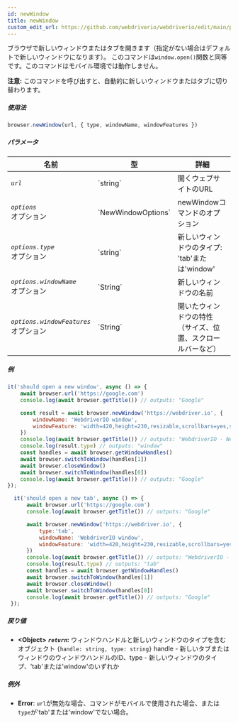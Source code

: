 ```yaml
---
id: newWindow
title: newWindow
custom_edit_url: https://github.com/webdriverio/webdriverio/edit/main/packages/webdriverio/src/commands/browser/newWindow.ts
---
```


ブラウザで新しいウィンドウまたはタブを開きます（指定がない場合はデフォルトで新しいウィンドウになります）。
このコマンドは`window.open()`関数と同等です。このコマンドはモバイル環境では動作しません。

__注意:__ このコマンドを呼び出すと、自動的に新しいウィンドウまたはタブに切り替わります。

##### 使用法

```js
browser.newWindow(url, { type, windowName, windowFeatures })
```

##### パラメータ

<table>
  <thead>
    <tr>
      <th>名前</th><th>型</th><th>詳細</th>
    </tr>
  </thead>
  <tbody>
    <tr>
      <td><code><var>url</var></code></td>
      <td>`string`</td>
      <td>開くウェブサイトのURL</td>
    </tr>
    <tr>
      <td><code><var>options</var></code><br /><span className="label labelWarning">オプション</span></td>
      <td>`NewWindowOptions`</td>
      <td>newWindowコマンドのオプション</td>
    </tr>
    <tr>
      <td><code><var>options.type</var></code><br /><span className="label labelWarning">オプション</span></td>
      <td>`string`</td>
      <td>新しいウィンドウのタイプ: 'tab'または'window'</td>
    </tr>
    <tr>
      <td><code><var>options.windowName</var></code><br /><span className="label labelWarning">オプション</span></td>
      <td>`String`</td>
      <td>新しいウィンドウの名前</td>
    </tr>
    <tr>
      <td><code><var>options.windowFeatures</var></code><br /><span className="label labelWarning">オプション</span></td>
      <td>`String`</td>
      <td>開いたウィンドウの特性（サイズ、位置、スクロールバーなど）</td>
    </tr>
  </tbody>
</table>

##### 例

```js title="newWindowSync.js"
it('should open a new window', async () => {
    await browser.url('https://google.com')
    console.log(await browser.getTitle()) // outputs: "Google"

    const result = await browser.newWindow('https://webdriver.io', {
        windowName: 'WebdriverIO window',
        windowFeature: 'width=420,height=230,resizable,scrollbars=yes,status=1',
    })
    console.log(await browser.getTitle()) // outputs: "WebdriverIO · Next-gen browser and mobile automation test framework for Node.js"
    console.log(result.type) // outputs: "window"
    const handles = await browser.getWindowHandles()
    await browser.switchToWindow(handles[1])
    await browser.closeWindow()
    await browser.switchToWindow(handles[0])
    console.log(await browser.getTitle()) // outputs: "Google"
});

```

```js title="newTabSync.js"
  it('should open a new tab', async () => {
      await browser.url('https://google.com')
      console.log(await browser.getTitle()) // outputs: "Google"

      await browser.newWindow('https://webdriver.io', {
          type:'tab',
          windowName: 'WebdriverIO window',
          windowFeature: 'width=420,height=230,resizable,scrollbars=yes,status=1',
      })
      console.log(await browser.getTitle()) // outputs: "WebdriverIO · Next-gen browser and mobile automation test framework for Node.js"
      console.log(result.type) // outputs: "tab"
      const handles = await browser.getWindowHandles()
      await browser.switchToWindow(handles[1])
      await browser.closeWindow()
      await browser.switchToWindow(handles[0])
      console.log(await browser.getTitle()) // outputs: "Google"
 });
```

##### 戻り値

- **&lt;Object&gt;**
            **<code><var>return</var></code>:**           ウィンドウハンドルと新しいウィンドウのタイプを含むオブジェクト `{handle: string, type: string}` handle - 新しいタブまたはウィンドウのウィンドウハンドルのID、type - 新しいウィンドウのタイプ、'tab'または'window'のいずれか    
##### 例外

- **Error**:  `url`が無効な場合、コマンドがモバイルで使用された場合、または`type`が'tab'または'window'でない場合。